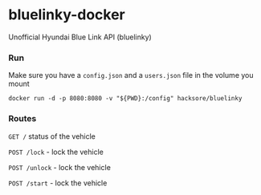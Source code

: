 # bluelinky-docker
Unofficial Hyundai Blue Link API (bluelinky)

### Run

Make sure you have a `config.json` and a `users.json` file in the volume you mount
```
docker run -d -p 8080:8080 -v "${PWD}:/config" hacksore/bluelinky
```

### Routes

`GET /` status of the vehicle

`POST /lock` - lock the vehicle

`POST /unlock` - lock the vehicle

`POST /start` - lock the vehicle
